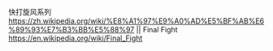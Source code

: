 
快打旋风系列 https://zh.wikipedia.org/wiki/%E8%A1%97%E9%A0%AD%E5%BF%AB%E6%89%93%E7%B3%BB%E5%88%97 || Final Fight https://en.wikipedia.org/wiki/Final_Fight

